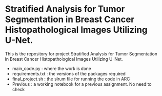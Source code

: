 # Stratified Analysis for Tumor Segmentation in Breast Cancer Histopathological Images Utilizing U-Net.

This is the repository for project Stratified Analysis for Tumor Segmentation in Breast Cancer Histopathological Images Utilizing U-Net.

- main_code.py : where the work is done
- requirements.txt : the versions of the packages required
- final_project.sh : the slrum file for running the code in ARC
- Previous : a working notebook for a previous assignment. No need to check
